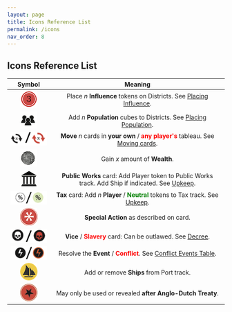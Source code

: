 ```yaml
---
layout: page
title: Icons Reference List
permalink: /icons
nav_order: 8
---
```

## Icons Reference List

| Symbol | Meaning |
| :---: | :---: |
| ![Influence](img/icons/influence.png) | Place *n* **Influence** tokens on Districts. See [Placing Influence](important-concepts#placing-influence). |
| ![Populate](img/icons/immigrants.png) | Add *n* **Population** cubes to Districts. See [Placing Population](important-concepts#placing-population). |
| ![Move](img/icons/move.png) | **Move** *n* cards in **your own** / <span style="color:red"><strong>any player's</strong></span> tableau. See [Moving cards](important-concepts#moving-cards). |
| ![Wealth](img/icons/wealth.png) | Gain *x* amount of **Wealth**. |
| ![Public Work](img/icons/public_works.png) | **Public Works** card: Add Player token to Public Works track. Add Ship if indicated. See [Upkeep](sequence-of-play#4-check-and-resolve-upkeep). |
| ![Tax and Philanthropy](img/icons/tax_philanthropy.png) | **Tax** card: Add *n* **Player** / <span style="color:green"><strong>Neutral</strong></span> tokens to Tax track. See [Upkeep](sequence-of-play#4-check-and-resolve-upkeep). |
| ![Special](img/icons/special.png) | **Special Action** as described on card. |
| ![Vice and Slavery](img/icons/vice_slavery.png) | **Vice** / <span style="color:red"><strong>Slavery</strong></span> card: Can be outlawed. See [Decree](decree).  |
| ![Instant and Conflict](img/icons/instant_conflict.png) | Resolve the **Event** / <span style="color:red"><strong>Conflict</strong></span>. See [Conflict Events Table](conflict-events-table). |
| ![Ship](img/icons/add_ship.png) | Add or remove **Ships** from Port track. |
| ![Star](img/icons/star.png) | May only be used or revealed **after Anglo-Dutch Treaty**. |